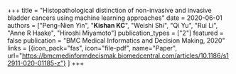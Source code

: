 +++
title = "Histopathological distinction of non-invasive and invasive bladder cancers using machine learning approaches"
date = 2020-06-01
authors = ["Peng-Nien Yin", "**Kishan KC**", "Weishi Shi", "Qi Yu", "Rui Li", "Anne R Haake", "Hiroshi Miyamoto"]
publication_types = ["2"]
featured = false
publication = "BMC Medical Informatics and Decision Making, 2020"
links = [{icon_pack="fas", icon="file-pdf", name="Paper", url="https://bmcmedinformdecismak.biomedcentral.com/articles/10.1186/s12911-020-01185-z"}
]
+++

